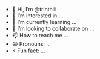 - 👋 Hi, I’m @trinthiii
- 👀 I’m interested in ...
- 🌱 I’m currently learning ...
- 💞️ I’m looking to collaborate on ...
- 📫 How to reach me ...
- 😄 Pronouns: ...
- ⚡ Fun fact: ...

<!---
trinthiii/trinthiii is a ✨ special ✨ repository because its `README.md` (this file) appears on your GitHub profile.
You can click the Preview link to take a look at your changes.
--->
